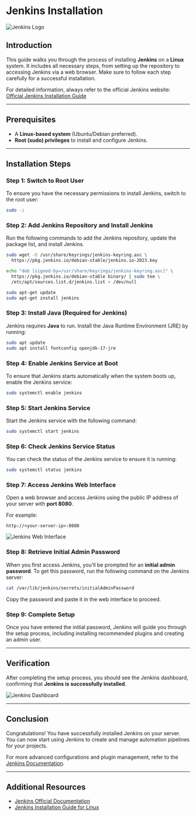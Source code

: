 # Jenkins Installation

![Jenkins Logo](https://github.com/user-attachments/assets/9b4f1359-1b21-4231-aeab-8f2358f32bda)

## Introduction

This guide walks you through the process of installing **Jenkins** on a **Linux** system. It includes all necessary steps, from setting up the repository to accessing Jenkins via a web browser. Make sure to follow each step carefully for a successful installation.

For detailed information, always refer to the official Jenkins website:  
[Official Jenkins Installation Guide](https://www.jenkins.io/doc/book/installing/linux/)

---

## Prerequisites

- A **Linux-based system** (Ubuntu/Debian preferred).
- **Root (sudo) privileges** to install and configure Jenkins.

---

## Installation Steps

### Step 1: Switch to Root User
To ensure you have the necessary permissions to install Jenkins, switch to the root user:

```bash
sudo -i
```

### Step 2: Add Jenkins Repository and Install Jenkins

Run the following commands to add the Jenkins repository, update the package list, and install Jenkins.

```bash
sudo wget -O /usr/share/keyrings/jenkins-keyring.asc \
  https://pkg.jenkins.io/debian-stable/jenkins.io-2023.key

echo "deb [signed-by=/usr/share/keyrings/jenkins-keyring.asc]" \
  https://pkg.jenkins.io/debian-stable binary/ | sudo tee \
  /etc/apt/sources.list.d/jenkins.list > /dev/null

sudo apt-get update
sudo apt-get install jenkins
```

### Step 3: Install Java (Required for Jenkins)

Jenkins requires **Java** to run. Install the Java Runtime Environment (JRE) by running:

```bash
sudo apt update
sudo apt install fontconfig openjdk-17-jre
```

### Step 4: Enable Jenkins Service at Boot

To ensure that Jenkins starts automatically when the system boots up, enable the Jenkins service:

```bash
sudo systemctl enable jenkins
```

### Step 5: Start Jenkins Service

Start the Jenkins service with the following command:

```bash
sudo systemctl start jenkins
```

### Step 6: Check Jenkins Service Status

You can check the status of the Jenkins service to ensure it is running:

```bash
sudo systemctl status jenkins
```

### Step 7: Access Jenkins Web Interface

Open a web browser and access Jenkins using the public IP address of your server with **port 8080**.

For example:
```
http://<your-server-ip>:8080
```

![Jenkins Web Interface](https://github.com/user-attachments/assets/f815ea78-b146-4f97-a8d9-4295c43b2802)

### Step 8: Retrieve Initial Admin Password

When you first access Jenkins, you'll be prompted for an **initial admin password**. To get this password, run the following command on the Jenkins server:

```bash
cat /var/lib/jenkins/secrets/initialAdminPassword
```

Copy the password and paste it in the web interface to proceed.

### Step 9: Complete Setup

Once you have entered the initial password, Jenkins will guide you through the setup process, including installing recommended plugins and creating an admin user.

---

## Verification

After completing the setup process, you should see the Jenkins dashboard, confirming that **Jenkins is successfully installed**.

![Jenkins Dashboard](https://github.com/user-attachments/assets/43191163-fd36-472c-92a2-7cb363e28f50)

---

## Conclusion

Congratulations! You have successfully installed Jenkins on your server. You can now start using Jenkins to create and manage automation pipelines for your projects.

For more advanced configurations and plugin management, refer to the [Jenkins Documentation](https://www.jenkins.io/doc/).

---

## Additional Resources

- [Jenkins Official Documentation](https://www.jenkins.io/doc/)
- [Jenkins Installation Guide for Linux](https://www.jenkins.io/doc/book/installing/linux/)

